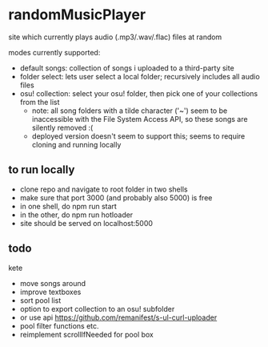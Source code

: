# randomMusicPlayer

site which currently plays audio (.mp3/.wav/.flac) files at random

modes currently supported:
- default songs: collection of songs i uploaded to a third-party site
- folder select: lets user select a local folder; recursively includes all audio files
- osu! collection: select your osu! folder, then pick one of your collections from the list
  - note: all song folders with a tilde character ('~') seem to be inaccessible with the File System Access API, so these songs are silently removed :(
  - deployed version doesn't seem to support this; seems to require cloning and running locally

## to run locally

- clone repo and navigate to root folder in two shells
- make sure that port 3000 (and probably also 5000) is free
- in one shell, do npm run start
- in the other, do npm run hotloader
- site should be served on localhost:5000

## todo
kete
- move songs around
- improve textboxes
- sort pool list
- option to export collection to an osu! subfolder
- or use api https://github.com/remanifest/s-ul-curl-uploader
- pool filter functions etc.
- reimplement scrollIfNeeded for pool box